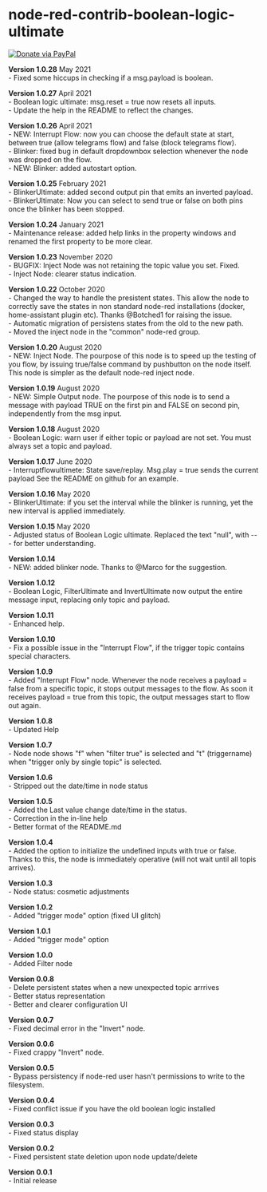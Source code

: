 # node-red-contrib-boolean-logic-ultimate
[![Donate via PayPal](https://img.shields.io/badge/Donate-PayPal-blue.svg?style=flat-square)](https://www.paypal.me/techtoday) 

<p>
<b>Version 1.0.28</b> May 2021<br/>
- Fixed some hiccups in checking if a msg.payload is boolean.</br>
</p>
<p>
<b>Version 1.0.27</b> April 2021<br/>
- Boolean logic ultimate: msg.reset = true now resets all inputs.</br>
- Update the help in the README to reflect the changes.</br>
</p>
<p>
<b>Version 1.0.26</b> April 2021<br/>
- NEW: Interrupt Flow: now you can choose the default state at start, between true (allow telegrams flow) and false (block telegrams flow).</br>
- Blinker: fixed bug in default dropdownbox selection whenever the node was dropped on the flow.</br>
- NEW: Blinker: added autostart option.</br>
</p>
<p>
<b>Version 1.0.25</b> February 2021<br/>
- BlinkerUltimate: added second output pin that emits an inverted payload.</br>
- BlinkerUltimate: Now you can select to send true or false on both pins once the blinker has been stopped.</br>
</p>
<p>
<b>Version 1.0.24</b> January 2021<br/>
- Maintenance release: added help links in the property windows and renamed the first property to be more clear.</br>
</p>
<p>
<b>Version 1.0.23</b> November 2020<br/>
- BUGFIX: Inject Node was not retaining the topic value you set. Fixed.</br>
- Inject Node: clearer status indication.
</p>
<p>
<b>Version 1.0.22</b> October 2020<br/>
- Changed the way to handle the presistent states. This allow the node to correctly save the states in non standard node-red installations (docker, home-assistant plugin etc). Thanks @Botched1 for raising the issue.</br>
- Automatic migration of persistens states from the old to the new path.</br>
- Moved the inject node in the "common" node-red group.
</p>
<p>
<b>Version 1.0.20</b> August 2020<br/>
- NEW: Inject Node. The pourpose of this node is to speed up the testing of you flow, by issuing true/false command by pushbutton on the node itself. This node is simpler as the default node-red inject node.</br>
</p>
<p>
<b>Version 1.0.19</b> August 2020<br/>
- NEW: Simple Output node. The pourpose of this node is to send a message with payload TRUE on the first pin and FALSE on second pin, independently from the msg input.</br>
</p>
<p>
<b>Version 1.0.18</b> August 2020<br/>
- Boolean Logic: warn user if either topic or payload are not set. You must always set a topic and payload.</br>
</p>
<p>
<b>Version 1.0.17</b> June 2020<br/>
- Interruptflowultimete: State save/replay. Msg.play = true sends the current payload See the README on github for an example.</br>
</p>
<p>
<b>Version 1.0.16</b> May 2020<br/>
- BlinkerUltimate: if you set the interval while the blinker is running, yet the new interval is applied immediately.</br>
</p>
<p>
<b>Version 1.0.15</b> May 2020<br/>
- Adjusted status of Boolean Logic ultimate. Replaced the text "null", with --- for better understanding.</br>
</p>
<p>
<b>Version 1.0.14</b><br/>
- NEW: added blinker node. Thanks to @Marco for the suggestion.</br>
</p>
<p>
<b>Version 1.0.12</b><br/>
- Boolean Logic, FilterUltimate and InvertUltimate now output the entire message input, replacing only topic and payload.</br>
</p>
<p>
<p>
<b>Version 1.0.11</b><br/>
- Enhanced help.</br>
</p>
<p>
<b>Version 1.0.10</b><br/>
- Fix a possible issue in the "Interrupt Flow", if the trigger topic contains special characters.</br>
</p>
<p>
<b>Version 1.0.9</b><br/>
- Added "Interrupt Flow" node. Whenever the node receives a payload = false from a specific topic, it stops output messages to the flow. As soon it receives payload = true from this topic, the output messages start to flow out again.</br>
</p>
<p>
<b>Version 1.0.8</b><br/>
- Updated Help
</p>
<p>
<b>Version 1.0.7</b><br/>
- Node node shows "f" when "filter true" is selected and "t" (triggername) when "trigger only by single topic" is selected.<br/>
</p>
<p>
<b>Version 1.0.6</b><br/>
- Stripped out the date/time in node status<br/>
</p>
<p>
<b>Version 1.0.5</b><br/>
- Added the Last value change date/time in the status.<br/>
- Correction in the in-line help<br/>
- Better format of the README.md<br/>
</p>
<p>
<b>Version 1.0.4</b><br/>
- Added the option to initialize the undefined inputs with true or false. Thanks to this, the node is immediately operative (will not wait until all topis arrives).<br/>
</p>
<p>
<b>Version 1.0.3</b><br/>
- Node status: cosmetic adjustments<br/>
</p>
<p>
<b>Version 1.0.2</b><br/>
- Added "trigger mode" option (fixed UI glitch)<br/>
</p>
<p>
<b>Version 1.0.1</b><br/>
- Added "trigger mode" option<br/>
</p>
<p>
<b>Version 1.0.0</b><br/>
- Added Filter node<br/>
</p>
<p>
<b>Version 0.0.8</b><br/>
- Delete persistent states when a new unexpected topic arrrives<br/>
- Better status representation<br/>
- Better and clearer configuration UI <br/>
</p>
<p>
<b>Version 0.0.7</b><br/>
- Fixed decimal error in the "Invert" node.<br/>
</p>
<p>
<b>Version 0.0.6</b><br/>
- Fixed crappy "Invert" node.<br/>
</p>
<p>
<b>Version 0.0.5</b><br/>
- Bypass persistency if node-red user hasn't permissions to write to the filesystem.<br/>
</p>
<p>
<b>Version 0.0.4</b><br/>
- Fixed conflict issue if you have the old boolean logic installed<br/>
</p>
<p>
<b>Version 0.0.3</b><br/>
- Fixed status display<br/>
</p>
<p>
<b>Version 0.0.2</b><br/>
- Fixed persistent state deletion upon node update/delete<br/>
</p>
<p>
<b>Version 0.0.1</b><br/>
- Initial release<br/>
</p>